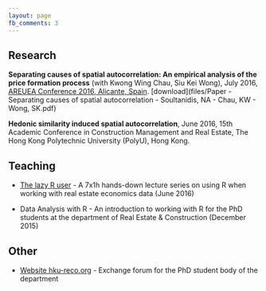 ```yaml
---
layout: page
fb_comments: 3
---
```


## Research

__Separating causes of spatial autocorrelation: An empirical analysis of the price formation process__ (with Kwong Wing Chau, Siu Kei Wong), July 2016, [AREUEA Conference 2016, Alicante, Spain](http://web.ua.es/areuea/). [download](files/Paper - Separating causes of spatial autocorrelation - Soultanidis, NA - Chau, KW - Wong, SK.pdf)

__Hedonic similarity induced spatial autocorrelation__, June 2016, 15th Academic Conference in Construction Management and Real Estate, The Hong Kong Polytechnic University (PolyU), Hong Kong.

## Teaching

- [The lazy R user](http://nasoultanidis.github.io/the-lazy-r-user/) - A 7x1h hands-down lecture series on using R when working with real estate economics data (June 2016)

- Data Analysis with R - An introduction to working with R for the PhD students at the department of Real Estate & Construction (December 2015)

## Other

- [Website hku-reco.org](http://www.hku-reco.org) - Exchange forum for the PhD student body of the department
